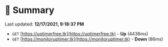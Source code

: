 # 📖 Summary
Last updated: **12/17/2021, 9:18:37 PM**

- `GET` [https://uptimerfree.tk](https://uptimerfree.tk) - **Up** (4436ms)
- `GET` [https://monitoruptimer.tk](https://monitoruptimer.tk) - **Down** (86ms)
